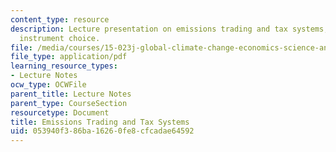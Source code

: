 ```yaml
---
content_type: resource
description: Lecture presentation on emissions trading and tax systems, and policy
  instrument choice.
file: /media/courses/15-023j-global-climate-change-economics-science-and-policy-spring-2008/053940f386ba16260fe8cfcadae64592_lec15.pdf
file_type: application/pdf
learning_resource_types:
- Lecture Notes
ocw_type: OCWFile
parent_title: Lecture Notes
parent_type: CourseSection
resourcetype: Document
title: Emissions Trading and Tax Systems
uid: 053940f3-86ba-1626-0fe8-cfcadae64592
---
```

